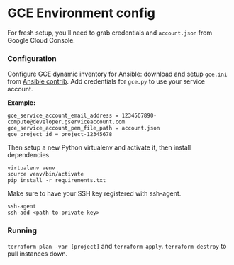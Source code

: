 GCE Environment config
======================

For fresh setup, you'll need to grab credentials and `account.json` from Google Cloud Console.

### Configuration

Configure GCE dynamic inventory for Ansible: download and setup `gce.ini` from [Ansible contrib](https://github.com/ansible/ansible/tree/devel/contrib/inventory). Add credentials for `gce.py` to use your service account.

**Example:**

```
gce_service_account_email_address = 1234567890-compute@developer.gserviceaccount.com
gce_service_account_pem_file_path = account.json
gce_project_id = project-12345678
```

Then setup a new Python virtualenv and activate it, then install dependencies.

```
virtualenv venv
source venv/bin/activate
pip install -r requirements.txt
```

Make sure to have your SSH key registered with ssh-agent.

```
ssh-agent
ssh-add <path to private key>
```



### Running

`terraform plan -var [project]` and `terraform apply`. `terraform destroy` to pull instances down.
